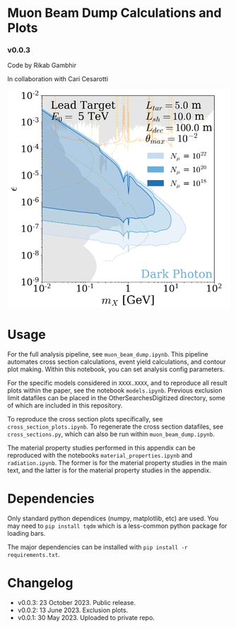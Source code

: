 # Muon Beam Dump Calculations and Plots
### v0.0.3

Code by Rikab Gambhir

In collaboration with Cari Cesarotti

<!-- Image -->
![Example plot](example_image.png)

# Usage

For the full analysis pipeline, see `muon_beam_dump.ipynb`. This pipeline automates cross section calculations, event yield calculations, and contour plot making. Within this notebook, you can set analysis config parameters.

For the specific models considered in `XXXX.XXXX`, and to reproduce all result plots within the paper, see the notebook `models.ipynb`. Previous exclusion limit datafiles can be placed in the OtherSearchesDigitized directory, some of which are included in this repository.

To reproduce the cross section plots specifically, see `cross_section_plots.ipynb`. To regenerate the cross section datafiles, see `cross_sections.py`, which can also be run within `muon_beam_dump.ipynb`. 

The material property studies performed in this appendix can be reproduced with the notebooks `material_properties.ipynb` and `radiation.ipynb`. The former is for the material property studies in the main text, and the latter is for the material property studies in the appendix.



# Dependencies

Only standard python dependices (numpy, matplotlib, etc) are used. You may need to `pip install tqdm` which is a less-common python package for loading bars.

The major dependencies can be installed with `pip install -r requirements.txt`.


# Changelog
* v0.0.3: 23 October 2023. Public release.
* v0.0.2: 13 June 2023. Exclusion plots.
* v0.0.1: 30 May 2023. Uploaded to private repo.

